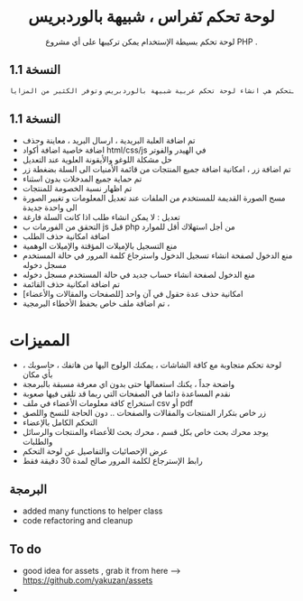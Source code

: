 


<h1 align="center">لوحة تحكم نَفراس ، شبيهة بالوردبريس</h1>
<p align="center">  لوحة تحكم بسيطة الإستخدام يمكن تركيبها على أي مشروع PHP  .</p>


## النسخة 1.1


```sh
فكرة لوحة التحكم هي انشاء لوحة تحكم عربية شبيهة بالوردبريس وتوفر الكثير من المزايا
```


## النسخة 1.1
* تم اضافة العلبة البريدية ، ارسال البريد ، معاينة وحذف
* اضافة خاصية اضافة أكواد html/css/js في الهيدر والفوتر
* حل مشكلة اللوغو والأيقونة العلوية عند التعديل 
* تم اضافة زر ، امكانية اضافة جميع المنتجات من قائمة الأمنيات الى السلة بضغطة زر
* تم حماية جميع المدخلات بدون اسثناء
* تم اظهار نسبة الخصومة للمنتجات 
* مسح الصورة القديمة للمستخدم من الملفات عند تعديل المعلومات و تغيير الصورة الى واحدة جديدة
* تعديل : لا يمكن انشاء طلب اذا كانت السلة فارغة
* التحقق من الفورمات ب js قبل php من أجل استهلاك أقل للموارد
* اضافة امكانية حذف الطلب
* منع التسجيل بالإميلات المؤقتة والإميلات الوهمية
* منع الدخول لصفحة انشاء تسجيل الدخول واسترجاع كلمة المرور في حالة المستخدم مسجل دخوله
* منع الدخول لصفحة انشاء حساب جديد في حالة المستخدم مسجل دخوله
* تم اضافة امكانية حذف القائمة
* امكانية حذف عدة حقول في آن واحد  [للصفحات والمقالات والأعضاء]
* تم اضافة ملف خاص بحفظ الأخطاء البرمجية ،




# المميزات
* لوحة تحكم متجاوبة مع كافة الشاشات ، يمكنك الولوج اليها من هاتفك ، حاسوبك ، بأي مكان
* واضحة جداً ، يكنك استعمالها حتى بدون اي معرفة مسبقة بالبرمجة
* نقدم المساعدة دائما في الصفحات التي ربما قد تلقى فيها صعوبة
* استخراج كافة معلومات الأعضاء في ملف csv أو pdf
* زر خاص بتكرار المنتجات والمقالات والصفحات .. دون الحاجة للنسخ واللصق
* التحكم الكامل بالإعضاء 
* يوجد محرك بحث خاص بكل قسم ، محرك بحث للأعضاء والمنتجات والرسائل والطلبات
* عرض الإحصائيات والتفاصيل عن لوحة التحكم 
* رابط الإسترجاع لكلمة المرور صالح لمدة 30 دقيقة فقط 


## البرمجة
* added many functions to helper class
* code refactoring and cleanup


## To do
* good idea for assets , grab it from here --> https://github.com/yakuzan/assets
* 


